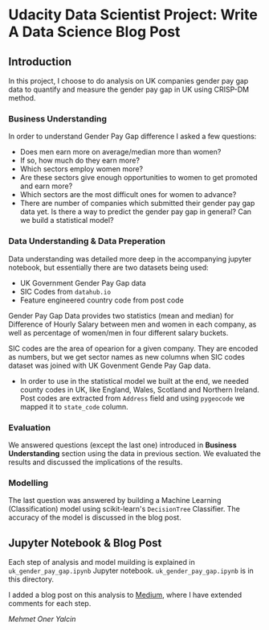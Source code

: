 # Udacity Data Scientist Project: Write A Data Science Blog Post

## Introduction
In this project, I choose to do analysis on UK companies gender pay gap data to quantify and measure the gender pay gap in UK using CRISP-DM method.

### Business Understanding
In order to understand Gender Pay Gap difference I asked a few questions:

- Does men earn more on average/median more than women?
- If so, how much do they earn more?
- Which sectors employ women more?
- Are these sectors give enough opportunities to women to get promoted and earn more?
- Which sectors are the most difficult ones for women to advance?
- There are number of companies which submitted their gender pay gap data yet. Is there a way to predict the gender pay gap in general? Can we build a statistical model?

### Data Understanding & Data Preperation
Data understanding was detailed more deep in the accompanying jupyter notebook, but essentially there are two datasets being used:
- UK Government Gender Pay Gap data
- SIC Codes from `datahub.io`
- Feature engineered country code from post code

Gender Pay Gap Data provides two statistics (mean and median) for Difference of Hourly Salary between men and women in each company, as well as percentage of women/men in four different salary buckets.

SIC codes are the area of opearion for a given company. They are encoded as numbers, but we get sector names as new columns when SIC codes dataset was joined with UK Govenment Gende Pay Gap data.

- In order to use in the statistical model we built at the end, we needed county codes in UK, like England, Wales, Scotland and Northern Ireland. Post codes are extracted from `Address` field and using `pygeocode` we mapped it to  `state_code` column.

### Evaluation
We answered questions (except the last one) introduced in **Business Understanding** section using the data in previous section. We evaluated the results and discussed the implications of the results. 

### Modelling
The last question was answered by building a Machine Learning (Classification) model using scikit-learn's `DecisionTree` Classifier. The accuracy of the model is discussed in the blog post. 

## Jupyter Notebook & Blog Post

Each step of analysis and model muilding is explained in `uk_gender_pay_gap.ipynb` Jupyter notebook. `uk_gender_pay_gap.ipynb` is in this directory.

I added a blog post on this analysis to [Medium](https://medium.com/@oneryalcin/please-mind-the-gender-pay-gap-9162f13b4202?sk=a98121fa202bd6851d99eb2f9438a246), where I have extended comments for each step. 

*Mehmet Oner Yalcin*